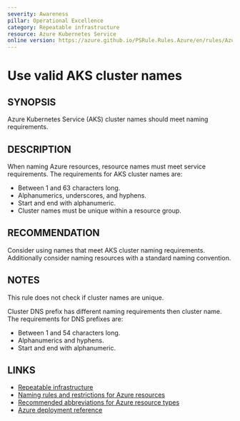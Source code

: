 ```yaml
---
severity: Awareness
pillar: Operational Excellence
category: Repeatable infrastructure
resource: Azure Kubernetes Service
online version: https://azure.github.io/PSRule.Rules.Azure/en/rules/Azure.AKS.Name/
---
```


# Use valid AKS cluster names

## SYNOPSIS

Azure Kubernetes Service (AKS) cluster names should meet naming requirements.

## DESCRIPTION

When naming Azure resources, resource names must meet service requirements.
The requirements for AKS cluster names are:

- Between 1 and 63 characters long.
- Alphanumerics, underscores, and hyphens.
- Start and end with alphanumeric.
- Cluster names must be unique within a resource group.

## RECOMMENDATION

Consider using names that meet AKS cluster naming requirements.
Additionally consider naming resources with a standard naming convention.

## NOTES

This rule does not check if cluster names are unique.

Cluster DNS prefix has different naming requirements then cluster name.
The requirements for DNS prefixes are:

- Between 1 and 54 characters long.
- Alphanumerics and hyphens.
- Start and end with alphanumeric.

## LINKS

- [Repeatable infrastructure](https://learn.microsoft.com/azure/architecture/framework/devops/automation-infrastructure)
- [Naming rules and restrictions for Azure resources](https://docs.microsoft.com/azure/azure-resource-manager/management/resource-name-rules)
- [Recommended abbreviations for Azure resource types](https://docs.microsoft.com/azure/cloud-adoption-framework/ready/azure-best-practices/resource-abbreviations)
- [Azure deployment reference](https://docs.microsoft.com/azure/templates/microsoft.containerservice/managedclusters)
